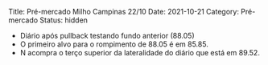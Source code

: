 Title: Pré-mercado Milho Campinas 22/10
Date: 2021-10-21
Category: Pré-mercado
Status: hidden


* Diário após pullback testando fundo anterior (88.05)
* O primeiro alvo para o rompimento de 88.05 é em 85.85.
* N acompra o terço superior da lateralidade do diário que está em 89.52.

